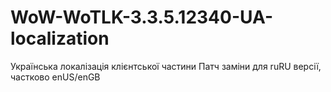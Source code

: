 # WoW-WoTLK-3.3.5.12340-UA-localization
Українська локалізація клієнтської частини
Патч заміни для ruRU версії, частково enUS/enGB
